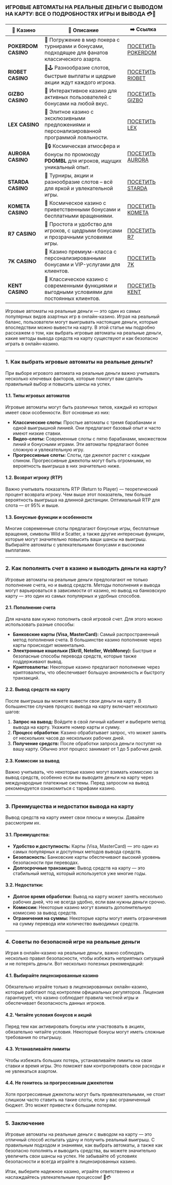 ### **ИГРОВЫЕ АВТОМАТЫ НА РЕАЛЬНЫЕ ДЕНЬГИ С ВЫВОДОМ НА КАРТУ: ВСЕ О ПОДРОБНОСТЯХ ИГРЫ И ВЫВОДА 💳🎰**
| 🎰 Казино           | 📜 Описание                                                                                       | ➡️ Ссылка                                                                                          |   |
| ------------------- | ------------------------------------------------------------------------------------------------- | -------------------------------------------------------------------------------------------------- | - |
| **POKERDOM CASINO** | 🎲 Погружение в мир покера с турнирами и бонусами, подходящее для фанатов классического азарта.   | [ПОСЕТИТЬ POKERDOM](https://brandplay.link/FwVc4f)                                                 |   |
| **RIOBET CASINO**   | 🌟🕹️ Разнообразие слотов, быстрые выплаты и щедрые акции ждут каждого игрока.                    | [ПОСЕТИТЬ RIOBET](https://brandplay.link/TnjsxFvH)                                                 |   |
| **GIZBO CASINO**    | 🚀 Интерактивное казино для активных пользователей с бонусами на любой вкус.                      | [ПОСЕТИТЬ GIZBO](https://brandplay.link/rvzLrVLp)                                                  |   |
| **LEX CASINO**      | 🎰 Элитное казино с эксклюзивными предложениями и персонализированной программой лояльности.      | [ПОСЕТИТЬ LEX](https://brandplay.link/VMqNXPFs)                                                    |   |
| **AURORA CASINO**   | 🌌🔒 Космическая атмосфера и бонусы по промокоду **PDOMBL** для игроков, ищущих уникальный опыт. | [ПОСЕТИТЬ AURORA](https://10trafic-stat2.com/click/668546556bcc6313411604bc/6766/13031/subaccount) |   |
| **STARDA CASINO**   | 🌠 Турниры, акции и разнообразие слотов – всё для яркой и увлекательной игры.                     | [ПОСЕТИТЬ STARDA](https://brandplay.link/HDcDrxLk)                                                 |   |
| **KOMETA CASINO**   | 💫 Космическое казино с приветственными бонусами и бесплатными вращениями.                        | [ПОСЕТИТЬ KOMETA](https://brandplay.link/jHzFFYGv)                                                 |   |
| **R7 CASINO**       | 🎯 Простота и удобство для игроков, с щедрыми бонусами и прозрачными условиями игры.              | [ПОСЕТИТЬ R7](https://brandplay.link/dByFXP7h)                                                     |   |
| **7K CASINO**       | 💎 Казино премиум-класса с персонализированными бонусами и VIP-услугами для клиентов.             | [ПОСЕТИТЬ 7K](https://brandplay.link/dd46bNgD)                                                     |   |
| **KENT CASINO**     | 🎲 Классическое казино с современными функциями и выгодными условиями для постоянных клиентов.    | [ПОСЕТИТЬ KENT](https://brandplay.link/XRH1g6Vb)                                                   |   |
Игровые автоматы на реальные деньги — это один из самых популярных видов азартных игр в онлайн-казино. Играя на реальный баланс, пользователи могут выигрывать настоящие деньги, которые впоследствии можно вывести на карту. В этой статье мы подробно расскажем о том, как выбрать игровые автоматы на реальные деньги, какие методы вывода средств на карту существуют и как безопасно играть в онлайн-казино.

***

### **1. Как выбрать игровые автоматы на реальные деньги?**

При выборе игрового автомата на реальные деньги важно учитывать несколько ключевых факторов, которые помогут вам сделать правильный выбор и повысить шансы на успех.

#### 1.1. **Типы игровых автоматов**

Игровые автоматы могут быть различных типов, каждый из которых имеет свои особенности. Вот основные из них:

* **Классические слоты:** Простые автоматы с тремя барабанами и одной выигрышной линией. Они предлагают базовый опыт и часто имеют низкие ставки.
* **Видео-слоты:** Современные слоты с пятю барабанами, множеством линий и бонусными играми. Эти автоматы предлагают более сложную и увлекательную игру.
* **Прогрессивные слоты:** Слоты, где джекпот растет с каждым спином. Прогрессивные джекпоты могут быть огромными, но вероятность выигрыша в них значительно ниже.

#### 1.2. **Возврат игроку (RTP)**

Важно учитывать показатель RTP (Return to Player) — теоретический процент возврата игроку. Чем выше этот показатель, тем больше вероятность выигрыша на длинной дистанции. Оптимальный RTP для слота — от 95% и выше.

#### 1.3. **Бонусные функции и особенности**

Многие современные слоты предлагают бонусные игры, бесплатные вращения, символы Wild и Scatter, а также другие интересные функции, которые могут значительно повысить ваши шансы на выигрыш. Выбирайте автоматы с увлекательными бонусами и высокими выплатами.

***

### **2. Как пополнять счет в казино и выводить деньги на карту?**

Игровые автоматы на реальные деньги предполагают не только пополнение счета, но и вывод средств. Методы пополнения и вывода могут варьироваться в зависимости от казино, но вывод на банковскую карту — это один из самых популярных и удобных способов.

#### 2.1. **Пополнение счета**

Для начала вам нужно пополнить свой игровой счет. Для этого можно использовать разные способы:

* **Банковские карты (Visa, MasterCard):** Самый распространенный метод пополнения счета. В большинстве казино пополнение через карты происходит моментально.
* **Электронные кошельки (Skrill, Neteller, WebMoney):** Быстрые и безопасные способы перевода средств, которые также поддерживают вывод.
* **Криптовалюты:** Некоторые казино предлагают пополнение через криптовалюты, что обеспечивает большую анонимность и быстроту транзакций.

#### 2.2. **Вывод средств на карту**

После выигрыша вы можете вывести свои деньги на карту. В большинстве случаев процесс вывода на карту включает несколько шагов:

1. **Запрос на вывод:** Войдите в свой личный кабинет и выберите метод вывода на карту. Укажите номер карты и сумму.
2. **Процесс обработки:** Казино обрабатывает запрос, что может занять от нескольких часов до нескольких рабочих дней.
3. **Получение средств:** После обработки запроса деньги поступят на вашу карту. Обычно этот процесс занимает от 1 до 5 рабочих дней.

#### 2.3. **Комиссии за вывод**

Важно учитывать, что некоторые казино могут взимать комиссию за вывод средств, особенно если вы выводите деньги на карту через международные платежные системы. Перед запросом на вывод рекомендуется ознакомиться с тарифами казино.

***

### **3. Преимущества и недостатки вывода на карту**

Вывод средств на карту имеет свои плюсы и минусы. Давайте рассмотрим их.

#### 3.1. **Преимущества:**

* **Удобство и доступность:** Карты (Visa, MasterCard) — это один из самых популярных и доступных методов вывода средств.
* **Безопасность:** Банковские карты обеспечивают высокий уровень безопасности при переводах.
* **Долгосрочные транзакции:** Вывод средств на карту — это стабильный метод, который используется уже многие годы.

#### 3.2. **Недостатки:**

* **Долгое время обработки:** Вывод на карту может занять несколько рабочих дней, что не всегда удобно, если вам нужны деньги срочно.
* **Комиссии:** Некоторые казино могут взимать дополнительную комиссию за вывод средств.
* **Ограничения на суммы:** Некоторые карты могут иметь ограничения на сумму перевода или количество выводимых средств.

***

### **4. Советы по безопасной игре на реальные деньги**

Играя в онлайн-казино на реальные деньги, важно соблюдать несколько правил безопасности, чтобы избежать неприятных ситуаций и не потерять деньги. Вот несколько полезных рекомендаций:

#### 4.1. **Выбирайте лицензированные казино**

Обязательно играйте только в лицензированных онлайн-казино, которые работают под контролем официальных регуляторов. Лицензия гарантирует, что казино соблюдает правила честной игры и обеспечивает безопасность данных игроков.

#### 4.2. **Читайте условия бонусов и акций**

Перед тем как активировать бонусы или участвовать в акциях, обязательно читайте условия. Некоторые бонусы могут иметь сложные требования по отыгрышу.

#### 4.3. **Устанавливайте лимиты**

Чтобы избежать больших потерь, устанавливайте лимиты на свои ставки и время игры. Это поможет вам контролировать свои расходы и не увлекаться азартом.

#### 4.4. **Не гонитесь за прогрессивным джекпотом**

Хотя прогрессивные джекпоты могут быть привлекательными, не стоит слишком часто ставить на такие слоты, если у вас ограниченный бюджет. Это может привести к большим потерям.

***

### **5. Заключение**

Игровые автоматы на реальные деньги с выводом на карту — это отличный способ испытать удачу и получить реальный выигрыш. С правильным подходом и знаниями, как выбрать автоматы, а также как безопасно пополнять и выводить средства, вы можете значительно увеличить свои шансы на успех. Не забывайте об условиях безопасности и всегда играйте в лицензированных казино.

Итак, выберите надежное казино, играйте ответственно и наслаждайтесь увлекательным процессом! 🎰💳
